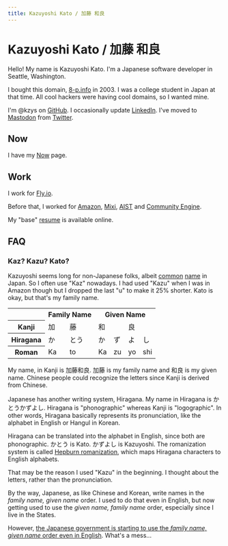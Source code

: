 ```yaml
---
title: Kazuyoshi Kato / 加藤 和良
---
```

# Kazuyoshi Kato / 加藤 和良

Hello! My name is Kazuyoshi Kato. I'm a Japanese software developer in Seattle, Washington.

I bought this domain, [8-p.info](https://8-p.info/) in 2003. I was a college student in Japan at that time. All cool hackers were having cool domains, so I wanted mine.

I'm @kzys on [GitHub](https://github.com/kzys/). I occasionally update [LinkedIn](https://www.linkedin.com/in/kazuyoshi/). I've moved to <a rel="me" href="https://indieweb.social/@kzys">Mastodon</a> from [Twitter](https://twitter.com/kzys).

## Now

I have my [Now](/now/) page.

## Work

I work for [Fly.io](https://fly.io/).

Before that, I worked for
[Amazon](https://www.aboutamazon.com/),
[Mixi](https://mixi.co.jp/),
[AIST](https://www.aist.go.jp/) and
[Community Engine](https://web.archive.org/web/20090310205106/http://www.ce-lab.net/ja/index.html).

My "base" [resume](resume.html) is available online.

## FAQ

<h3 id="kazu">Kaz? Kazu? Kato?</h3>

Kazuyoshi seems long for non-Japanese folks, albeit
[common](https://en.wikipedia.org/wiki/Kazuyoshi_Miura)
[name](https://en.wikipedia.org/wiki/Tamori) in Japan.
So I often use "Kaz" nowadays.
I had used "Kazu" when I was in Amazon though but I dropped the last "u" to make it 25% shorter.
Kato is okay, but that's my family name.

<table class="name">
<tr>
    <td></td>
    <th colspan="2">Family Name</th>
    <th colspan="4">Given Name</th>
</tr>
<tr>
    <th>Kanji</th>
    <td>加</td>
    <td>藤</td>
    <td colspan="2">和</td>
    <td colspan="2">良</td>
</tr>
<tr>
    <th>Hiragana</th>
    <td>か</td>
    <td>とう</td>
    <td>か</td>
    <td>ず</td>
    <td>よ</td>
    <td>し</td>
</tr>
<tr>
    <th>Roman</th>
    <td>Ka</td>
    <td>to</td>
    <td>Ka</td>
    <td>zu</td>
    <td>yo</td>
    <td>shi</td>
</tr>
</table>

My name, in Kanji is 加藤和良. 加藤 is my family name and 和良 is my given name.
Chinese people could recognize the letters since Kanji is derived from Chinese.

Japanese has another writing system, Hiragana.
My name in Hiragana is かとうかずよし.
Hiragana is "phonographic" whereas Kanji is "logographic".
In other words, Hiragana basically represents its pronunciation,
like the alphabet in English or Hangul in Korean.

Hiragana can be translated into the alphabet in English, since both are phonographic.
かとう is Kato. かずよし is Kazuyoshi.
The romanization system is called
[Hepburn romanization](https://en.wikipedia.org/wiki/Hepburn_romanization),
which maps Hiragana characters to English alphabets.

That may be the reason I used "Kazu" in the beginning.
I thought about the letters, rather than the pronunciation.

By the way, Japanese, as like Chinese and Korean,
write names in the *family name, given name* order.
I used to do that even in English, but now getting used to use
the *given name, family name* order, especially since I live in the States.

However, [the Japanese government is starting to use
the *family name, given name* order even in English](https://www.reuters.com/article/us-japan-names/family-comes-first-japan-to-switch-order-of-names-in-victory-for-tradition-idUSKCN1VR1LE).
What's a mess...
